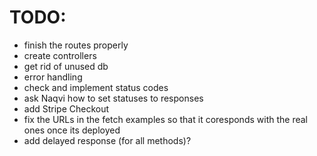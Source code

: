 # TODO:

- finish the routes properly
- create controllers
- get rid of unused db
- error handling
- check and implement status codes
- ask Naqvi how to set statuses to responses
- add Stripe Checkout
- fix the URLs in the fetch examples so that it coresponds with the real ones once its deployed
- add delayed response (for all methods)?
